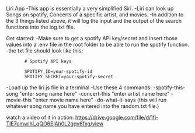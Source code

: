 Liri App
    -This app is essentially a very simplified Siri.
    -Liri can look up Songs on spotify, Concerts of a specific artist, and movies.
    -In addition to the 3 things listed above, it will log the input and the output of the search functions into the log.txt file.

Get started:
    -Make sure to get a spotify API key/secret and insert those values into a .env file in the root folder to be able to run the spotify function.
        -the txt file should look like this:
            
           # Spotify API keys
           
           SPOTIFY_ID=your-spotify-id
           SPOTIFY_SECRET=your-spotify-secret

-Load up the liri.js file in a terminal
    -Use these 4 commands:
        -spotify-this-song "enter song name here"
        -concert-this "enter artist name here"
        -movie-this "enter movie name here"
        -do-what-it-says (this will run whatever song name you have entered into the random.txt file.)

watch a video of it in action:
https://drive.google.com/file/d/1fi-TIE7omwIhl_qQO6EjAh0L2gqv6fxg/view




